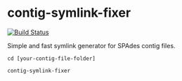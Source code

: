 # contig-symlink-fixer
[![Build Status](https://www.travis-ci.com/hhandika/contig-symlink-fixer.svg?branch=main)](https://www.travis-ci.com/hhandika/contig-symlink-fixer)

Simple and fast symlink generator for SPAdes contig files.

```
cd [your-contig-file-folder]

contig-symlink-fixer
```
